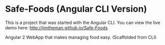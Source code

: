 # Safe-Foods (Angular CLI Version)

This is a project that was started with the Angular CLI. 
You can view the live demo here: http://jimtheman.github.io/Safe-Foods

Angular 2 WebApp that makes managing food easy. (Scaffolded from CLI)
